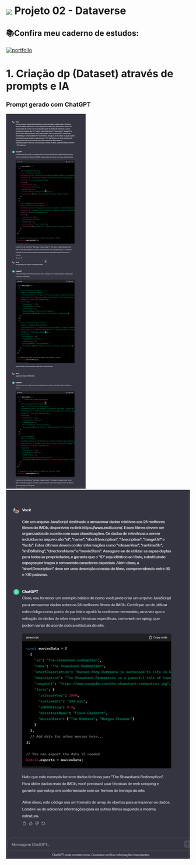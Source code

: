 <h1>
    <a href="https://www.laboratoria.la/br">
     <img align="center" width="40px" src="https://v.fastcdn.co/u/cf943cfe/52655001-0-Laboratoria-RGB-isot.png"></a>
    <span>Projeto 02 - Dataverse</span>
</h1>


## 📚Confira meu caderno de estudos:
[![portfolio](https://img.shields.io/badge/Caderno_de_Estudos_-_DATAVERSE-E11D48?style=for-the-badge&logo=ko-fi&logoColor=white)](https://elzbieta.notion.site/02-SAP012-Dataverse-1b90fe977b5a47e2ba648acff13c4d5f)

# 1. Criação dp (Dataset) através de prompts e IA

### Prompt gerado com ChatGPT

[<img src="../prompts/prompt.png">]()
[<img src="../prompts/-prompt.png">]()
